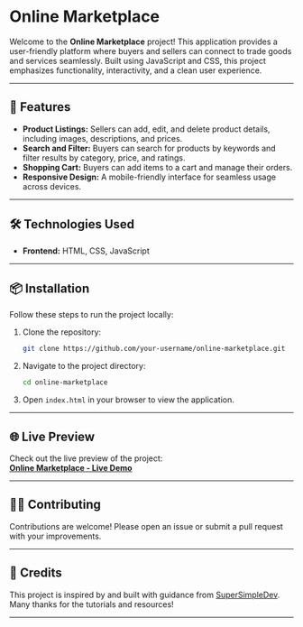 # Online Marketplace

Welcome to the **Online Marketplace** project! This application provides a user-friendly platform where buyers and sellers can connect to trade goods and services seamlessly. Built using JavaScript and CSS, this project emphasizes functionality, interactivity, and a clean user experience.

---

## 🚀 Features
  
- **Product Listings:** Sellers can add, edit, and delete product details, including images, descriptions, and prices.  
- **Search and Filter:** Buyers can search for products by keywords and filter results by category, price, and ratings.  
- **Shopping Cart:** Buyers can add items to a cart and manage their orders.  
- **Responsive Design:** A mobile-friendly interface for seamless usage across devices.  

---

## 🛠️ Technologies Used

- **Frontend:** HTML, CSS, JavaScript  

---

## 📦 Installation

Follow these steps to run the project locally:

1. Clone the repository:
   ```bash
   git clone https://github.com/your-username/online-marketplace.git
   ```
2. Navigate to the project directory:
   ```bash
   cd online-marketplace
   ```
3. Open `index.html` in your browser to view the application.

---

## 🌐 Live Preview

Check out the live preview of the project:  
**[Online Marketplace - Live Demo](https://martetplace.vercel.app/)**  

---

## 🤝🏻 Contributing

Contributions are welcome! Please open an issue or submit a pull request with your improvements.

---

## 👏 Credits

This project is inspired by and built with guidance from [SuperSimpleDev](https://github.com/SuperSimpleDev). Many thanks for the tutorials and resources!

---

